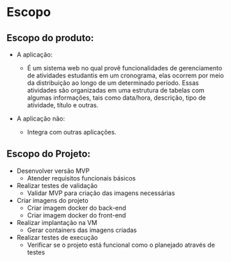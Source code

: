 # Escopo #

## Escopo do produto:

* A aplicação:
   * É um sistema web no qual provê funcionalidades de gerenciamento de atividades estudantis em um cronograma, elas ocorrem por meio da distribuição ao longo de um determinado período. Essas atividades são organizadas em uma estrutura de tabelas com algumas informações, tais como data/hora, descrição, tipo de atividade, título e outras.

* A aplicação não:
   * Integra com outras aplicações.
   
## Escopo do Projeto:

* Desenvolver versão MVP
    * Atender requisitos funcionais básicos
* Realizar testes de validação
    * Validar MVP para criação das imagens necessárias
* Criar imagens do projeto
    * Criar imagem docker do back-end
    * Criar imagem docker do front-end
* Realizar implantação na VM
    * Gerar containers das imagens criadas
* Realizar testes de execução
    * Verificar se o projeto está funcional como o planejado através de testes
